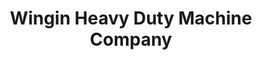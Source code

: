 ---
title: "Wingin Heavy Duty Machine Company"
url: /kambia/wingin-heavy-duty-machine-company/
shop: electronics
---
